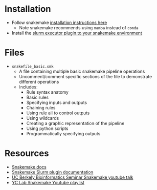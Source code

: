 # Installation

- Follow snakemake [installation instructions here](https://snakemake.readthedocs.io/en/stable/getting_started/installation.html)
    - Note snakemake recommends using `mamba` instead of `conda`
- Install the [slurm executor plugin to your snakemake environment](https://pypi.org/project/snakemake-executor-plugin-slurm/)

# Files

- `snakefile_basic.smk`
    - A file containing multiple basic snakemake pipeline operations
    - Uncomment/comment specific sections of the file to demonstrate different operations
    - Includes:
        - Rule syntax anatomy
        - Basic rules
        - Specifying inputs and outputs
        - Chaining rules
        - Using rule all to control outputs
        - Using wildcards
        - Creating a graphic representation of the pipeline
        - Using python scripts
        - Programmatically specifying outputs


# Resources

- [Snakemake docs](https://snakemake.github.io/)
- [Snakemake Slurm plugin documentation](https://snakemake.github.io/snakemake-plugin-catalog/plugins/executor/slurm.html)
- [UC Berkely Bioinformatics Seminar Snakemake youtube talk](https://www.youtube.com/watch?v=tUTcfoMQl98)
- [YC Lab Snakemake Youtube playlist](https://www.youtube.com/watch?v=Gg0SsEs16Jc&list=PLWhvkMKn3k1zefj7ELcxlukO6AbuP8YCL)